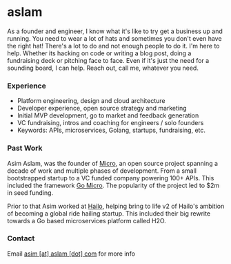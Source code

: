# aslam

As a founder and engineer, I know what it's like to try get a business up and running. You need to wear a lot of hats and sometimes you don't even have the right hat! There's a lot to do and not enough people to do it. I'm here to help. Whether its hacking on code or writing a blog post, doing a fundraising deck or pitching face to face. Even if it's just the need for a sounding board, I can help. Reach out, call me, whatever you need.

### Experience

- Platform engineering, design and cloud architecture
- Developer experience, open source strategy and marketing
- Initial MVP development, go to market and feedback generation
- VC fundraising, intros and coaching for engineers / solo founders
- Keywords: APIs, microservices, Golang, startups, fundraising, etc.

### Past Work

Asim Aslam, was the founder of [Micro](https://micro.dev), an open source project spanning a decade of work 
and multiple phases of development. From a small bootstrapped startup to a VC funded company powering 100+ APIs.
This included the framework [Go Micro](https://go-micro.dev). The popularity of the project led to $2m in seed funding.

Prior to that Asim worked at [Hailo](https://en.wikipedia.org/wiki/Hailo), helping bring to 
life v2 of Hailo's ambition of becoming a global ride hailing startup. This included their big rewrite towards a Go based
microservices platform called H2O.

### Contact

Email [asim [at] aslam [dot] com](mailto:asim@aslam.com) for more info
